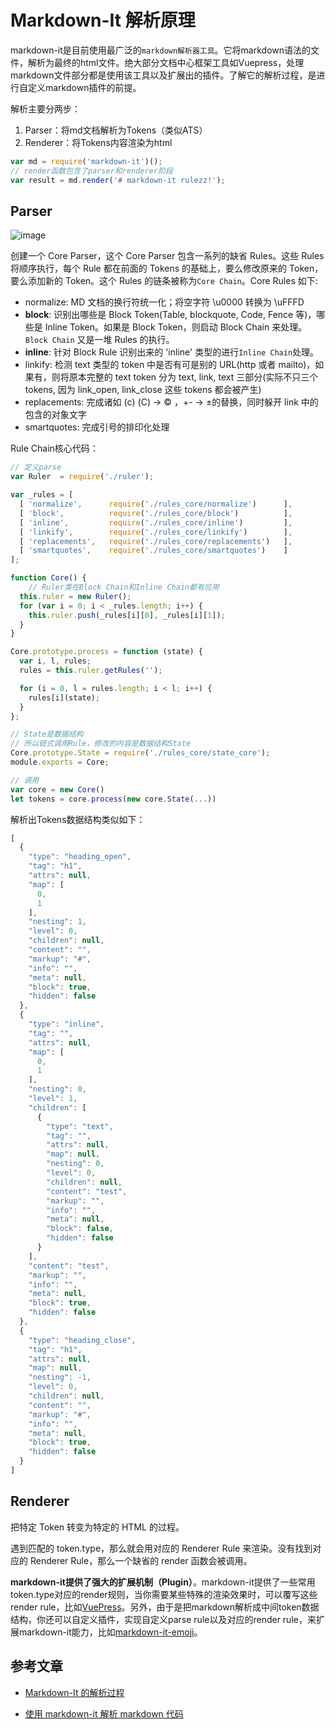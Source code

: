# Markdown-It 解析原理

markdown-it是目前使用最广泛的`markdown解析器工具`。它将markdown语法的文件，解析为最终的html文件。绝大部分文档中心框架工具如Vuepress，处理markdown文件部分都是使用该工具以及扩展出的插件。了解它的解析过程，是进行自定义markdown插件的前提。

解析主要分两步：
1. Parser：将md文档解析为Tokens（类似ATS）
2. Renderer：将Tokens内容渲染为html

``` js
var md = require('markdown-it')();
// render函数包含了parser和renderer阶段
var result = md.render('# markdown-it rulezz!');
```

## Parser

![image](https://user-images.githubusercontent.com/6310131/55311685-2ab76380-5496-11e9-9df4-7558429b689f.png)

创建一个 Core Parser，这个 Core Parser 包含一系列的缺省 Rules。这些 Rules 将顺序执行，每个 Rule 都在前面的 Tokens 的基础上，要么修改原来的 Token，要么添加新的 Token。这个 Rules 的链条被称为`Core Chain`。Core Rules 如下:

* normalize: MD 文档的换行符统一化；将空字符 \u0000 转换为 \uFFFD
* **block**: 识别出哪些是 Block Token(Table, blockquote, Code, Fence 等)，哪些是 Inline Token。如果是 Block Token，则启动 Block Chain 来处理。`Block Chain` 又是一堆 Rules 的执行。
* **inline**: 针对 Block Rule 识别出来的 'inline' 类型的进行`Inline Chain`处理。
* linkify: 检测 text 类型的 token 中是否有可是别的 URL(http 或者 mailto)，如果有，则将原本完整的 text token 分为 text, link, text 三部分(实际不只三个 tokens, 因为 link_open, link_close 这些 tokens 都会被产生)
* replacements:  完成诸如 (c) (C) → © ，+- → ±的替换，同时躲开 link 中的包含的对象文字
* smartquotes: 完成引号的排印化处理

Rule Chain核心代码：
``` js
// 定义parse
var Ruler  = require('./ruler');

var _rules = [
  [ 'normalize',      require('./rules_core/normalize')      ],
  [ 'block',          require('./rules_core/block')          ],
  [ 'inline',         require('./rules_core/inline')         ],
  [ 'linkify',        require('./rules_core/linkify')        ],
  [ 'replacements',   require('./rules_core/replacements')   ],
  [ 'smartquotes',    require('./rules_core/smartquotes')    ]
];

function Core() {
    // Ruler类在Block Chain和Inline Chain都有应用
  this.ruler = new Ruler();
  for (var i = 0; i < _rules.length; i++) {
    this.ruler.push(_rules[i][0], _rules[i][1]);
  }
}

Core.prototype.process = function (state) {
  var i, l, rules;
  rules = this.ruler.getRules('');

  for (i = 0, l = rules.length; i < l; i++) {
    rules[i](state);
  }
};

// State是数据结构
// 所以链式调用Rule，修改的内容是数据结构State
Core.prototype.State = require('./rules_core/state_core');
module.exports = Core;
```

``` js
// 调用
var core = new Core()
let tokens = core.process(new core.State(...))
```

解析出Tokens数据结构类似如下：
``` js
[
  {
    "type": "heading_open",
    "tag": "h1",
    "attrs": null,
    "map": [
      0,
      1
    ],
    "nesting": 1,
    "level": 0,
    "children": null,
    "content": "",
    "markup": "#",
    "info": "",
    "meta": null,
    "block": true,
    "hidden": false
  },
  {
    "type": "inline",
    "tag": "",
    "attrs": null,
    "map": [
      0,
      1
    ],
    "nesting": 0,
    "level": 1,
    "children": [
      {
        "type": "text",
        "tag": "",
        "attrs": null,
        "map": null,
        "nesting": 0,
        "level": 0,
        "children": null,
        "content": "test",
        "markup": "",
        "info": "",
        "meta": null,
        "block": false,
        "hidden": false
      }
    ],
    "content": "test",
    "markup": "",
    "info": "",
    "meta": null,
    "block": true,
    "hidden": false
  },
  {
    "type": "heading_close",
    "tag": "h1",
    "attrs": null,
    "map": null,
    "nesting": -1,
    "level": 0,
    "children": null,
    "content": "",
    "markup": "#",
    "info": "",
    "meta": null,
    "block": true,
    "hidden": false
  }
]
```

## Renderer
把特定 Token 转变为特定的 HTML 的过程。

遇到匹配的 token.type，那么就会用对应的 Renderer Rule 来渲染。没有找到对应的 Renderer Rule，那么一个缺省的 render 函数会被调用。

**markdown-it提供了强大的扩展机制（Plugin）**。markdown-it提供了一些常用token.type对应的render规则，当你需要某些特殊的渲染效果时，可以覆写这些render rule，比如[VuePress](https://github.com/vuejs/vuepress)。另外，由于是把markdown解析成中间token数据结构，你还可以自定义插件，实现自定义parse rule以及对应的render rule，来扩展markdown-it能力，比如[markdown-it-emoji](https://github.com/markdown-it/markdown-it-emoji)。

## 参考文章

* [Markdown-It 的解析过程](https://www.jianshu.com/p/fb0ee355915c)

* [使用 markdown-it 解析 markdown 代码](https://juejin.im/post/5bbccf3cf265da0aee3f317b)